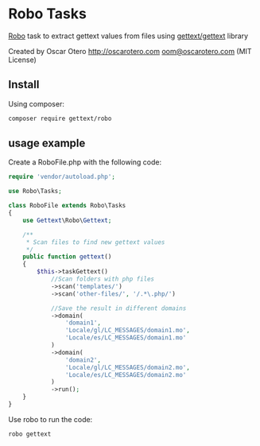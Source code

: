 # Robo Tasks

[Robo](http://robo.li) task to extract gettext values from files using [gettext/gettext](https://github.com/php-gettext/Gettext) library

Created by Oscar Otero <http://oscarotero.com> <oom@oscarotero.com> (MIT License)

## Install

Using composer:

```bash
composer require gettext/robo
```

## usage example

Create a RoboFile.php with the following code:

```php
require 'vendor/autoload.php';

use Robo\Tasks;

class RoboFile extends Robo\Tasks
{
    use Gettext\Robo\Gettext;

    /**
     * Scan files to find new gettext values
     */
    public function gettext()
    {
        $this->taskGettext()
            //Scan folders with php files
            ->scan('templates/')
            ->scan('other-files/', '/.*\.php/')

            //Save the result in different domains
            ->domain(
                'domain1',
                'Locale/gl/LC_MESSAGES/domain1.mo',
                'Locale/es/LC_MESSAGES/domain1.mo'
            )
            ->domain(
                'domain2',
                'Locale/gl/LC_MESSAGES/domain2.mo',
                'Locale/es/LC_MESSAGES/domain2.mo'
            )
            ->run();
    }
}
```

Use robo to run the code:

```bash
robo gettext
```